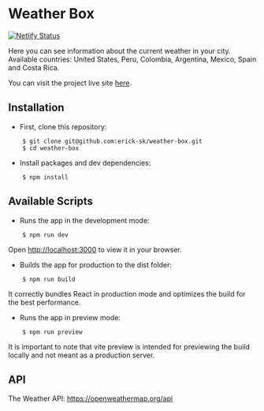 # Weather Box
[![Netlify Status](https://api.netlify.com/api/v1/badges/e3a835eb-0384-4427-ba7b-8d4cd25dd879/deploy-status)](https://app.netlify.com/sites/weather-box-erick-sk/deploys)

Here you can see information about the current weather in your city.<br/>
Available countries: United States, Peru, Colombia, Argentina, Mexico, Spain and Costa Rica.

You can visit the project live site [here](https://weather-box.ericksaavedra.me/).

## Installation

- First, clone this repository:

```shell
    $ git clone git@github.com:erick-sk/weather-box.git
    $ cd weather-box
```

- Install packages and dev dependencies:

```shell
    $ npm install
```

## Available Scripts

- Runs the app in the development mode:

```shell
    $ npm run dev
```

Open [http://localhost:3000](http://localhost:3000) to view it in your browser.

- Builds the app for production to the dist folder:

```shell
    $ npm run build
```

It correctly bundles React in production mode and optimizes the build for the best performance.

- Runs the app in preview mode:

```shell
    $ npm run preview
```

It is important to note that vite preview is intended for previewing the build locally and not meant as a production server.

## API

The Weather API: https://openweathermap.org/api
